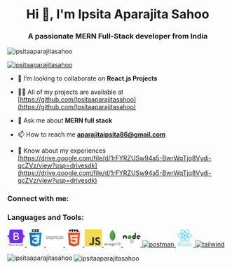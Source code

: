 <h1 align="center">Hi 👋, I'm Ipsita Aparajita Sahoo</h1>
<h3 align="center">A passionate MERN Full-Stack developer from India</h3>

<p align="left"> <img src="https://komarev.com/ghpvc/?username=ipsitaaparajitasahoo&label=Profile%20views&color=0e75b6&style=flat" alt="ipsitaaparajitasahoo" /> </p>

<p align="left"> <a href="https://github.com/ryo-ma/github-profile-trophy"><img src="https://github-profile-trophy.vercel.app/?username=ipsitaaparajitasahoo" alt="ipsitaaparajitasahoo" /></a> </p>

- 👯 I’m looking to collaborate on **React.js Projects**

- 👨‍💻 All of my projects are available at [https://github.com/Ipsitaaparajitasahoo](https://github.com/Ipsitaaparajitasahoo)

- 💬 Ask me about **MERN full stack**

- 📫 How to reach me **aparajitaipsita86@gmail.com**

- 📄 Know about my experiences [https://drive.google.com/file/d/1rFYRZUSw94a5-BwrWqTjq8Vydi-qcZVz/view?usp=drivesdk](https://drive.google.com/file/d/1rFYRZUSw94a5-BwrWqTjq8Vydi-qcZVz/view?usp=drivesdk)

<h3 align="left">Connect with me:</h3>
<p align="left">
</p>

<h3 align="left">Languages and Tools:</h3>
<p align="left"> <a href="https://getbootstrap.com" target="_blank" rel="noreferrer"> <img src="https://raw.githubusercontent.com/devicons/devicon/master/icons/bootstrap/bootstrap-plain-wordmark.svg" alt="bootstrap" width="40" height="40"/> </a> <a href="https://www.w3schools.com/css/" target="_blank" rel="noreferrer"> <img src="https://raw.githubusercontent.com/devicons/devicon/master/icons/css3/css3-original-wordmark.svg" alt="css3" width="40" height="40"/> </a> <a href="https://expressjs.com" target="_blank" rel="noreferrer"> <img src="https://raw.githubusercontent.com/devicons/devicon/master/icons/express/express-original-wordmark.svg" alt="express" width="40" height="40"/> </a> <a href="https://www.w3.org/html/" target="_blank" rel="noreferrer"> <img src="https://raw.githubusercontent.com/devicons/devicon/master/icons/html5/html5-original-wordmark.svg" alt="html5" width="40" height="40"/> </a> <a href="https://developer.mozilla.org/en-US/docs/Web/JavaScript" target="_blank" rel="noreferrer"> <img src="https://raw.githubusercontent.com/devicons/devicon/master/icons/javascript/javascript-original.svg" alt="javascript" width="40" height="40"/> </a> <a href="https://www.mongodb.com/" target="_blank" rel="noreferrer"> <img src="https://raw.githubusercontent.com/devicons/devicon/master/icons/mongodb/mongodb-original-wordmark.svg" alt="mongodb" width="40" height="40"/> </a> <a href="https://nodejs.org" target="_blank" rel="noreferrer"> <img src="https://raw.githubusercontent.com/devicons/devicon/master/icons/nodejs/nodejs-original-wordmark.svg" alt="nodejs" width="40" height="40"/> </a> <a href="https://postman.com" target="_blank" rel="noreferrer"> <img src="https://www.vectorlogo.zone/logos/getpostman/getpostman-icon.svg" alt="postman" width="40" height="40"/> </a> <a href="https://reactjs.org/" target="_blank" rel="noreferrer"> <img src="https://raw.githubusercontent.com/devicons/devicon/master/icons/react/react-original-wordmark.svg" alt="react" width="40" height="40"/> </a> <a href="https://tailwindcss.com/" target="_blank" rel="noreferrer"> <img src="https://www.vectorlogo.zone/logos/tailwindcss/tailwindcss-icon.svg" alt="tailwind" width="40" height="40"/> </a> </p>

<p><img align="left" src="https://github-readme-stats.vercel.app/api/top-langs?username=ipsitaaparajitasahoo&show_icons=true&locale=en&layout=compact" alt="ipsitaaparajitasahoo" /></p>

<p>&nbsp;<img align="center" src="https://github-readme-stats.vercel.app/api?username=ipsitaaparajitasahoo&show_icons=true&locale=en" alt="ipsitaaparajitasahoo" /></p>
